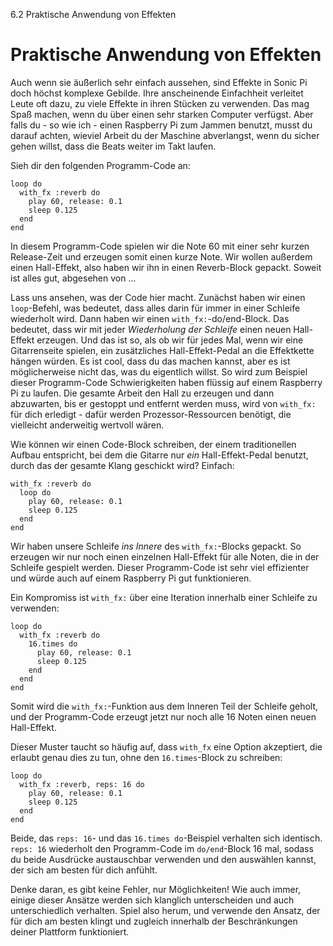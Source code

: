 6.2 Praktische Anwendung von Effekten

# Praktische Anwendung von Effekten

Auch wenn sie äußerlich sehr einfach aussehen, sind Effekte in Sonic Pi doch höchst komplexe Gebilde. Ihre anscheinende Einfachheit verleitet Leute oft dazu, zu viele Effekte in ihren Stücken zu verwenden. Das mag Spaß machen, wenn du über einen sehr starken Computer verfügst. Aber falls du - so wie ich - einen Raspberry Pi zum Jammen benutzt, musst du darauf achten, wieviel Arbeit du der Maschine abverlangst, wenn du sicher gehen willst, dass die Beats weiter im Takt laufen.

Sieh dir den folgenden Programm-Code an:

```
loop do
  with_fx :reverb do
    play 60, release: 0.1
    sleep 0.125
  end
end
```

In diesem Programm-Code spielen wir die Note 60 mit einer sehr kurzen Release-Zeit und erzeugen somit einen kurze Note. Wir wollen außerdem einen Hall-Effekt, also haben wir ihn in einen Reverb-Block gepackt. Soweit ist alles gut, abgesehen von ...

Lass uns ansehen, was der Code hier macht. Zunächst haben wir einen `loop`-Befehl, was bedeutet, dass alles darin für immer in einer Schleife wiederholt wird. Dann haben wir einen `with_fx:`-do/end-Block. Das bedeutet, dass wir mit jeder *Wiederholung der Schleife* einen neuen Hall-Effekt erzeugen. Und das ist so, als ob wir für jedes Mal, wenn wir eine Gitarrenseite spielen, ein zusätzliches Hall-Effekt-Pedal an die Effektkette hängen würden. Es ist cool, dass du das machen kannst, aber es ist möglicherweise nicht das, was du eigentlich willst. So wird zum Beispiel dieser Programm-Code Schwierigkeiten haben flüssig auf einem Raspberry Pi zu laufen. Die gesamte Arbeit den Hall zu erzeugen und dann abzuwarten, bis er gestoppt und entfernt werden muss, wird von `with_fx:` für dich erledigt - dafür werden Prozessor-Ressourcen benötigt, die vielleicht anderweitig wertvoll wären.

Wie können wir einen Code-Block schreiben, der einem traditionellen Aufbau entspricht, bei dem die Gitarre nur *ein* Hall-Effekt-Pedal benutzt, durch das der gesamte Klang geschickt wird? Einfach:

```
with_fx :reverb do
  loop do
    play 60, release: 0.1
    sleep 0.125
  end
end
```

Wir haben unsere Schleife *ins Innere* des `with_fx:`-Blocks gepackt. So erzeugen wir nur noch einen einzelnen Hall-Effekt für alle Noten, die in der Schleife gespielt werden. Dieser Programm-Code ist sehr viel effizienter und würde auch auf einem Raspberry Pi gut funktionieren.

Ein Kompromiss ist `with_fx:` über eine Iteration innerhalb einer Schleife zu verwenden:

```
loop do
  with_fx :reverb do
    16.times do
      play 60, release: 0.1
      sleep 0.125
    end
  end
end
```

Somit wird die `with_fx:`-Funktion aus dem Inneren Teil der Schleife geholt, und der Programm-Code erzeugt jetzt nur noch alle 16 Noten einen neuen Hall-Effekt.

Dieser Muster taucht so häufig auf, dass `with_fx` eine Option akzeptiert, die erlaubt genau dies zu tun, ohne den `16.times`-Block zu schreiben:

```
loop do
  with_fx :reverb, reps: 16 do
    play 60, release: 0.1
    sleep 0.125
  end
end
```

Beide, das `reps: 16`- und das `16.times do`-Beispiel verhalten sich identisch. `reps: 16` wiederholt den Programm-Code im `do/end`-Block 16 mal, sodass du beide Ausdrücke austauschbar verwenden und den auswählen kannst, der sich am besten für dich anfühlt.

Denke daran, es gibt keine Fehler, nur Möglichkeiten! Wie auch immer, einige dieser Ansätze werden sich klanglich unterscheiden und auch unterschiedlich verhalten. Spiel also herum, und verwende den Ansatz, der für dich am besten klingt und zugleich innerhalb der Beschränkungen deiner Plattform funktioniert.

